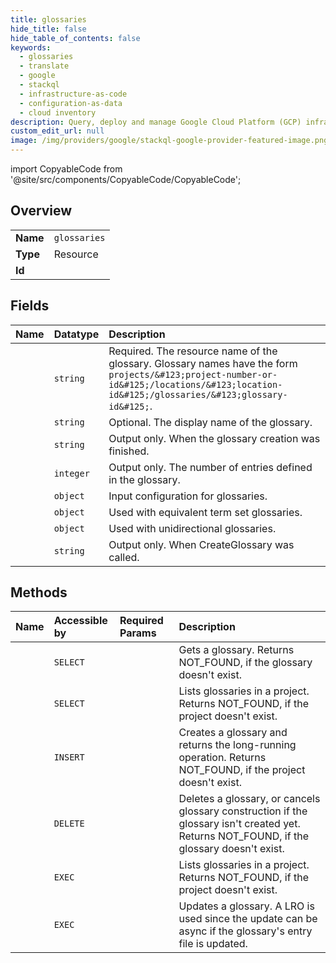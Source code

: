 ```yaml
---
title: glossaries
hide_title: false
hide_table_of_contents: false
keywords:
  - glossaries
  - translate
  - google    
  - stackql
  - infrastructure-as-code
  - configuration-as-data
  - cloud inventory
description: Query, deploy and manage Google Cloud Platform (GCP) infrastructure and resources using SQL
custom_edit_url: null
image: /img/providers/google/stackql-google-provider-featured-image.png
---
```


import CopyableCode from '@site/src/components/CopyableCode/CopyableCode';




## Overview
<table><tbody>
<tr><td><b>Name</b></td><td><code>glossaries</code></td></tr>
<tr><td><b>Type</b></td><td>Resource</td></tr>
<tr><td><b>Id</b></td><td><CopyableCode code="translate.glossaries" /></td></tr>
</tbody></table>

## Fields
| Name | Datatype | Description |
|:-----|:---------|:------------|
| <CopyableCode code="name" /> | `string` | Required. The resource name of the glossary. Glossary names have the form `projects/&#123;project-number-or-id&#125;/locations/&#123;location-id&#125;/glossaries/&#123;glossary-id&#125;`. |
| <CopyableCode code="displayName" /> | `string` | Optional. The display name of the glossary. |
| <CopyableCode code="endTime" /> | `string` | Output only. When the glossary creation was finished. |
| <CopyableCode code="entryCount" /> | `integer` | Output only. The number of entries defined in the glossary. |
| <CopyableCode code="inputConfig" /> | `object` | Input configuration for glossaries. |
| <CopyableCode code="languageCodesSet" /> | `object` | Used with equivalent term set glossaries. |
| <CopyableCode code="languagePair" /> | `object` | Used with unidirectional glossaries. |
| <CopyableCode code="submitTime" /> | `string` | Output only. When CreateGlossary was called. |
## Methods
| Name | Accessible by | Required Params | Description |
|:-----|:--------------|:----------------|:------------|
| <CopyableCode code="projects_locations_glossaries_get" /> | `SELECT` | <CopyableCode code="glossariesId, locationsId, projectsId" /> | Gets a glossary. Returns NOT_FOUND, if the glossary doesn't exist. |
| <CopyableCode code="projects_locations_glossaries_list" /> | `SELECT` | <CopyableCode code="locationsId, projectsId" /> | Lists glossaries in a project. Returns NOT_FOUND, if the project doesn't exist. |
| <CopyableCode code="projects_locations_glossaries_create" /> | `INSERT` | <CopyableCode code="locationsId, projectsId" /> | Creates a glossary and returns the long-running operation. Returns NOT_FOUND, if the project doesn't exist. |
| <CopyableCode code="projects_locations_glossaries_delete" /> | `DELETE` | <CopyableCode code="glossariesId, locationsId, projectsId" /> | Deletes a glossary, or cancels glossary construction if the glossary isn't created yet. Returns NOT_FOUND, if the glossary doesn't exist. |
| <CopyableCode code="_projects_locations_glossaries_list" /> | `EXEC` | <CopyableCode code="locationsId, projectsId" /> | Lists glossaries in a project. Returns NOT_FOUND, if the project doesn't exist. |
| <CopyableCode code="projects_locations_glossaries_patch" /> | `EXEC` | <CopyableCode code="glossariesId, locationsId, projectsId" /> | Updates a glossary. A LRO is used since the update can be async if the glossary's entry file is updated. |
